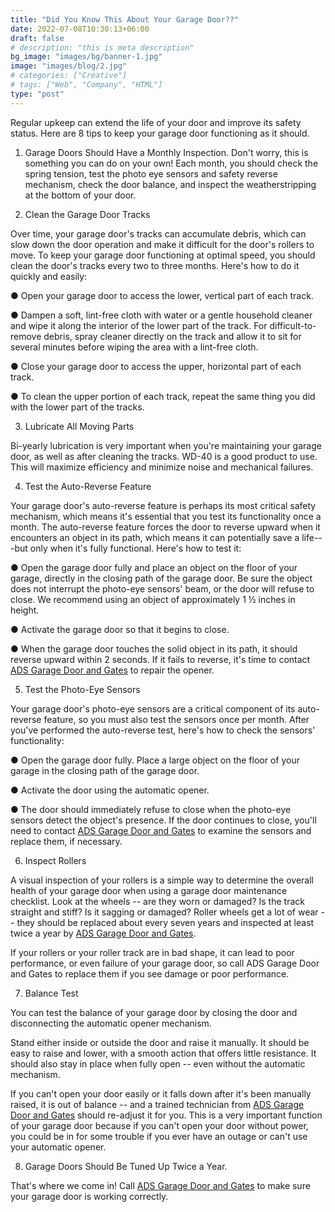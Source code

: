 ```yaml
---
title: "Did You Know This About Your Garage Door??"
date: 2022-07-08T10:30:13+06:00
draft: false
# description: "this is meta description"
bg_image: "images/bg/banner-1.jpg"
image: "images/blog/2.jpg"
# categories: ["Creative"]
# tags: ["Web", "Company", "HTML"]
type: "post"
---
```


Regular upkeep can extend the life of your door and improve its safety
status. Here are 8 tips to keep your garage door functioning as it
should.

1.  Garage Doors Should Have a Monthly Inspection. Don't worry, this is
    something you can do on your own! Each month, you should check the
    spring tension, test the photo eye sensors and safety reverse
    mechanism, check the door balance, and inspect the weatherstripping
    at the bottom of your door.

2.  Clean the Garage Door Tracks

Over time, your garage door's tracks can accumulate debris, which can
slow down the door operation and make it difficult for the door's
rollers to move. To keep your garage door functioning at optimal speed,
you should clean the door's tracks every two to three months. Here's how
to do it quickly and easily:

● Open your garage door to access the lower, vertical part of each
track.

● Dampen a soft, lint-free cloth with water or a gentle household
cleaner and wipe it along the interior of the lower part of the track.
For difficult-to-remove debris, spray cleaner directly on the track and
allow it to sit for several minutes before wiping the area with a
lint-free cloth.

● Close your garage door to access the upper, horizontal part of each
track.

● To clean the upper portion of each track, repeat the same thing you
did with the lower part of the tracks.

3.  Lubricate All Moving Parts

Bi-yearly lubrication is very important when you're maintaining your
garage door, as well as after cleaning the tracks. WD-40 is a good
product to use. This will maximize efficiency and minimize noise and
mechanical failures.

4.  Test the Auto-Reverse Feature

Your garage door's auto-reverse feature is perhaps its most critical
safety mechanism, which means it's essential that you test its
functionality once a month. The auto-reverse feature forces the door to
reverse upward when it encounters an object in its path, which means it
can potentially save a life---but only when it's fully functional.
Here's how to test it:

● Open the garage door fully and place an object on the floor of your
garage, directly in the closing path of the garage door. Be sure the
object does not interrupt the photo-eye sensors' beam, or the door will
refuse to close. We recommend using an object of approximately 1 ½
inches in height.

● Activate the garage door so that it begins to close.

● When the garage door touches the solid object in its path, it should
reverse upward within 2 seconds. If it fails to reverse, it's time to
contact [ADS Garage Door and Gates](/contact/) to repair the opener.

5.  Test the Photo-Eye Sensors

Your garage door's photo-eye sensors are a critical component of its
auto-reverse feature, so you must also test the sensors once per month.
After you've performed the auto-reverse test, here's how to check the
sensors' functionality:

● Open the garage door fully. Place a large object on the floor of your
garage in the closing path of the garage door.

● Activate the door using the automatic opener.

● The door should immediately refuse to close when the photo-eye sensors
detect the object's presence. If the door continues to close, you'll
need to contact [ADS Garage Door and Gates](/contact/) to examine the sensors and
replace them, if necessary.

6.  Inspect Rollers

A visual inspection of your rollers is a simple way to determine the
overall health of your garage door when using a garage door maintenance
checklist. Look at the wheels -- are they worn or damaged? Is the track
straight and stiff? Is it sagging or damaged? Roller wheels get a lot of
wear -- they should be replaced about every seven years and inspected at
least twice a year by [ADS Garage Door and Gates](/contact/).

If your rollers or your roller track are in bad shape, it can lead to
poor performance, or even failure of your garage door, so call ADS
Garage Door and Gates to replace them if you see damage or poor
performance.

7.  Balance Test

You can test the balance of your garage door by closing the door and
disconnecting the automatic opener mechanism.

Stand either inside or outside the door and raise it manually. It should
be easy to raise and lower, with a smooth action that offers little
resistance. It should also stay in place when fully open -- even without
the automatic mechanism.

If you can't open your door easily or it falls down after it's been
manually raised, it is out of balance -- and a trained technician from
[ADS Garage Door and Gates](/contact/) should re-adjust it for you. This is a very
important function of your garage door because if you can't open your
door without power, you could be in for some trouble if you ever have an
outage or can't use your automatic opener.

8.  Garage Doors Should Be Tuned Up Twice a Year.

That's where we come in! Call [ADS Garage Door and Gates](/contact/) to make sure
your garage door is working correctly.
